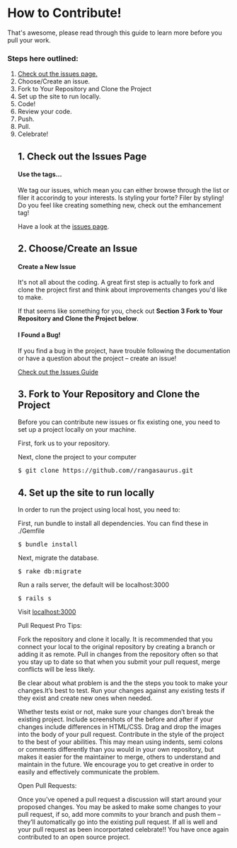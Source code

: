 <h1>How to Contribute!</h1>
<p>That's awesome, please read through this guide to learn more before you pull your work.</p> 

<h3>Steps here outlined:</h3>
<ol>
<li><a href="https://github.com/bangarangs-web0416/rangasaurus/issues" target="_blank">Check out the issues page.</a></li>
<li>Choose/Create an issue.</li>
<li>Fork to Your Repository and Clone the Project</li>
<li>Set up the site to run locally.</li>
<li>Code!</li>
<li>Review your code.</li>
<li>Push.</li>
<li>Pull.</li>
<li>Celebrate!</li>

<h2>1. Check out the Issues Page</h2>
<h4>Use the tags...</h4>
<p>We tag our issues, which mean you can either browse through the list or filer it accorindg to your interests. Is styling your forte? Filer by styling! Do you feel like creating something new, check out the emhancement tag!</p>

<p>Have a look at the <a href="https://github.com/bangarangs-web0416/rangasaurus/issues" target="_blank">issues page</a>.</p>

<h2>2. Choose/Create an Issue</h2>
<h4>Create a New Issue</h4>
<p>It's not all about the coding. A great first step is actually to fork and clone the project first and think about improvements changes you'd like to make.</p>

<p>If that seems like something for you, check out <b>Section 3 Fork to Your Repository and Clone the Project below</b>.</p>

<h4>I Found a Bug!</h4>
<p>If you find a bug in the project, have trouble following the documentation or have a question about the project – create an issue!</p>

<a href="" tagret="_blank">Check out the Issues Guide</a>

<h2>3. Fork to Your Repository and Clone the Project</h2>
<p>Before you can contribute new issues or fix existing one, you need to set up a project locally on your machine.</p>

<p>First, fork us to your repository.</p>
<p>Next, clone the project to your computer</p>
<pre>$ git clone https://github.com/<YOUR GIT USERNAME>/rangasaurus.git</pre>

<h2>4. Set up the site to run locally</h2>
<p>In order to run the project using local host, you need to:</p>

<p>First, run bundle to install all dependencies. You can find these in ./Gemfile</p>
<pre>$ bundle install</pre>

<p>Next, migrate the database.</p>
<pre>$ rake db:migrate</pre>

<p>Run a rails server, the default will be localhost:3000</p>
<pre>$ rails s</pre>

<p>Visit <a href="http://localhost:3000" target="_blank">localhost:3000</a></p>

Pull Request Pro Tips:

Fork the repository and clone it locally. It is recommended that you connect your local to the original  repository by creating a branch or adding it as remote. Pull in changes from the repository often so that you stay up to date so that when you submit your pull request, merge conflicts will be less likely. 

Be clear about what problem is and the the steps you took to make your changes.It’s best to test. Run your changes against any existing tests if they exist and create new ones when needed.

Whether tests exist or not, make sure your changes don’t break the existing project.
Include screenshots of the before and after if your changes include differences in HTML/CSS. Drag and drop the images into the body of your pull request. Contribute in the style of the project to the best of your abilities. This may mean using indents, semi colons or comments differently than you would in your own repository, but makes it easier for the maintainer to merge, others to understand and maintain in the future. We encourage you to get creative in order to easily and effectively communicate the problem. 

Open Pull Requests:

Once you’ve opened a pull request a discussion will start around your proposed changes. You may be asked to make some changes to your pull request, if so, add more commits to your branch and push them – they’ll automatically go into the existing pull request. If all is well and your pull request as been incorportated celebrate!! You have once again contributed to an open source project. 
